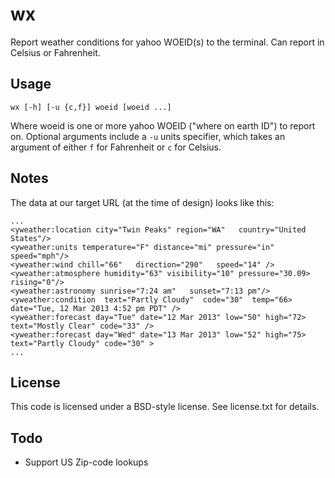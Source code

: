 # wx

Report weather conditions for yahoo WOEID(s) to the terminal. Can report in Celsius or Fahrenheit.

## Usage

`wx [-h] [-u {c,f}] woeid [woeid ...]`

Where woeid is one or more yahoo WOEID ("where on earth ID") to report on. Optional arguments include a `-u` units specifier, which takes an argument of either `f` for Fahrenheit or `c` for Celsius.

## Notes

The data at our target URL (at the time of design) looks like this:

```
...
<yweather:location city="Twin Peaks" region="WA"   country="United States"/>
<yweather:units temperature="F" distance="mi" pressure="in" speed="mph"/>
<yweather:wind chill="66"   direction="290"   speed="14" />
<yweather:atmosphere humidity="63" visibility="10" pressure="30.09> rising="0"/>
<yweather:astronomy sunrise="7:24 am"   sunset="7:13 pm"/>
<yweather:condition  text="Partly Cloudy"  code="30"  temp="66> date="Tue, 12 Mar 2013 4:52 pm PDT" />
<yweather:forecast day="Tue" date="12 Mar 2013" low="50" high="72> text="Mostly Clear" code="33" />
<yweather:forecast day="Wed" date="13 Mar 2013" low="52" high="75> text="Partly Cloudy" code="30" >
...

```

## License

This code is licensed under a BSD-style license. See license.txt for details.

## Todo

- Support US Zip-code lookups